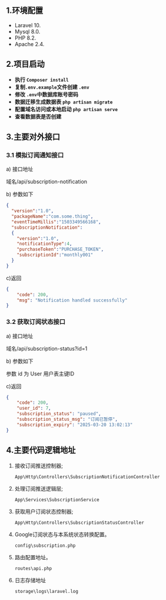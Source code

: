 

## 1.环境配置

- Laravel 10.
- Mysql 8.0.
- PHP 8.2.
- Apache 2.4.


## 2.项目启动

- **执行 `Composer install`**
- **复制`.env.example`文件创建 `.env`**
- **修改 `.env`中数据库账号密码**
- **数据迁移生成数据表 `php artisan migrate`**
- **配置域名访问或本地启动 `php artisan serve`**
- **查看数据表是否创建**



## 3.主要对外接口

### 3.1 模拟订阅通知接口

a) 接口地址 

域名/api/subscription-notification

b) 参数如下
```json
{
  "version":"1.0",
  "packageName":"com.some.thing",
  "eventTimeMillis":"1503349566168",
  "subscriptionNotification":
  {
    "version":"1.0",
    "notificationType":4,
    "purchaseToken":"PURCHASE_TOKEN",
    "subscriptionId":"monthly001"
  }
}
```
c)返回
```json
{
    "code": 200,
    "msg": "Notification handled successfully"
}
```
### 3.2 获取订阅状态接口

a) 接口地址

域名/api/subscription-status?id=1

b) 参数如下

参数 id 为 User 用户表主键ID

c)返回
```json
{
    "code": 200,
    "user_id": 7,
    "subscription_status": "paused",   
    "subscription_status_msg": "订阅已暂停",
    "subscription_expiry": "2025-03-20 13:02:13"
}
```
## 4.主要代码逻辑地址

1. 接收订阅推送控制器;

   `App\Http\Controllers\SubscriptionNotificationController`

2. 处理订阅推送逻辑层;

   `App\Services\SubscriptionService`

3. 获取用户订阅状态控制器;

   `App\Http\Controllers\SubscriptionStatusController` 

4. Google订阅状态与本系统状态转换配置。

   `config\subscription.php`

5. 路由配置地址。

   `routes\api.php`

6. 日志存储地址

   `storage\logs\laravel.log`
